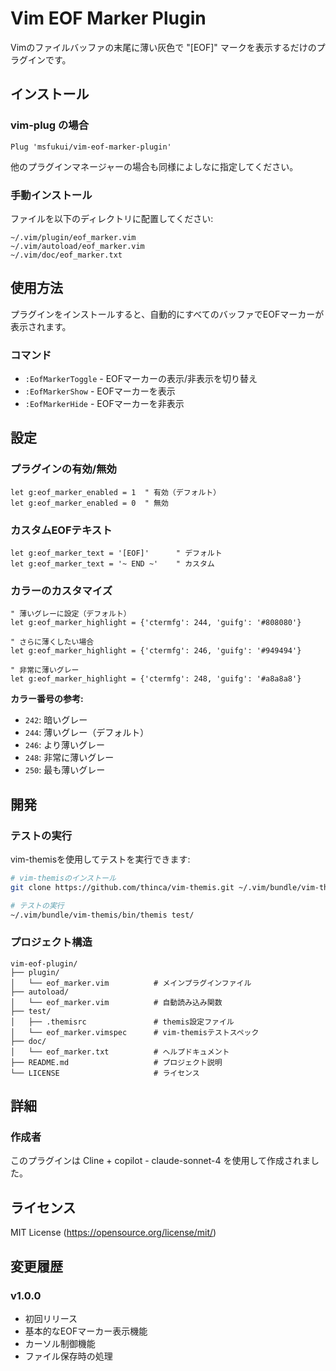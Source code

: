 # Vim EOF Marker Plugin

Vimのファイルバッファの末尾に薄い灰色で "[EOF]" マークを表示するだけのプラグインです。

## インストール

### vim-plug の場合

```vim
Plug 'msfukui/vim-eof-marker-plugin'
```

他のプラグインマネージャーの場合も同様によしなに指定してください。

### 手動インストール

ファイルを以下のディレクトリに配置してください:

```
~/.vim/plugin/eof_marker.vim
~/.vim/autoload/eof_marker.vim
~/.vim/doc/eof_marker.txt
```

## 使用方法

プラグインをインストールすると、自動的にすべてのバッファでEOFマーカーが表示されます。

### コマンド

- `:EofMarkerToggle` - EOFマーカーの表示/非表示を切り替え
- `:EofMarkerShow` - EOFマーカーを表示
- `:EofMarkerHide` - EOFマーカーを非表示

## 設定

### プラグインの有効/無効

```vim
let g:eof_marker_enabled = 1  " 有効（デフォルト）
let g:eof_marker_enabled = 0  " 無効
```

### カスタムEOFテキスト

```vim
let g:eof_marker_text = '[EOF]'      " デフォルト
let g:eof_marker_text = '~ END ~'    " カスタム
```

### カラーのカスタマイズ

```vim
" 薄いグレーに設定（デフォルト）
let g:eof_marker_highlight = {'ctermfg': 244, 'guifg': '#808080'}

" さらに薄くしたい場合
let g:eof_marker_highlight = {'ctermfg': 246, 'guifg': '#949494'}

" 非常に薄いグレー
let g:eof_marker_highlight = {'ctermfg': 248, 'guifg': '#a8a8a8'}
```

**カラー番号の参考:**
- `242`: 暗いグレー
- `244`: 薄いグレー（デフォルト）
- `246`: より薄いグレー
- `248`: 非常に薄いグレー
- `250`: 最も薄いグレー

## 開発

### テストの実行

vim-themisを使用してテストを実行できます:

```bash
# vim-themisのインストール
git clone https://github.com/thinca/vim-themis.git ~/.vim/bundle/vim-themis

# テストの実行
~/.vim/bundle/vim-themis/bin/themis test/
```

### プロジェクト構造

```
vim-eof-plugin/
├── plugin/
│   └── eof_marker.vim          # メインプラグインファイル
├── autoload/
│   └── eof_marker.vim          # 自動読み込み関数
├── test/
│   ├── .themisrc               # themis設定ファイル
│   └── eof_marker.vimspec      # vim-themisテストスペック
├── doc/
│   └── eof_marker.txt          # ヘルプドキュメント
├── README.md                   # プロジェクト説明
└── LICENSE                     # ライセンス
```

## 詳細

### 作成者

このプラグインは Cline + copilot - claude-sonnet-4 を使用して作成されました。

## ライセンス

MIT License (https://opensource.org/license/mit/)

## 変更履歴

### v1.0.0
- 初回リリース
- 基本的なEOFマーカー表示機能
- カーソル制御機能
- ファイル保存時の処理

